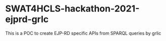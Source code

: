 # SWAT4HCLS-hackathon-2021-ejprd-grlc
This is a POC to create EJP-RD specific APIs from SPARQL queries by grlic 
